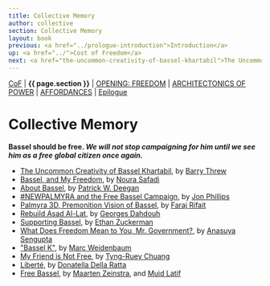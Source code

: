 ```yaml
---
title: Collective Memory
author: collective
section: Collective Memory
layout: book
previous: <a href="../prologue-introduction">Introduction</a>
up: <a href="../">Cost of Freedom</a>
next: <a href="the-uncommon-creativity-of-bassel-khartabil">The Uncommon Creativity of Bassel Khartabil</a>
---
```


[CoF][c0] | __{{ page.section }}__ | [OPENING: FREEDOM][c2] | [ARCHITECTONICS OF POWER][c3] | [AFFORDANCES][c4] | [Epilogue][c5]

[c0]: /book "Cost of Freedom"
[c1]: /book/collective-memory
[c2]: /book/opening:freedom
[c3]: /book/architectonics-of-power
[c4]: /book/affordances
[c5]: /book/epilogue

# Collective Memory

__Bassel should be free. *We will not stop campaigning for him until we see him as a free global citizen once again.*__

- [The Uncommon Creativity of Bassel Khartabil][0], by [Barry Threw][1]
- [Bassel, and My Freedom][2], by [Noura Safadi][3]
- [About Bassel][4], by [Patrick W. Deegan][5]
- [#NEWPALMYRA and the Free Bassel Campaign][6], by [Jon Phillips][7]
- [Palmyra 3D, Premonition Vision of Bassel][8], by [Faraj Rifait][9]
- [Rebuild Asad Al-Lat][10], by [Georges Dahdouh][11]
- [Supporting Bassel][12], by [Ethan Zuckerman][13]
- [What Does Freedom Mean to You, Mr. Government?][14], by [Anasuya Sengupta][15]
- ["Bassel K"][16], by [Marc Weidenbaum][17]
- [My Friend is Not Free][18], by [Tyng-Ruey Chuang][19]
- [Liberté][20], by [Donatella Della Ratta][21]
- [Free Bassel][22], by [Maarten Zeinstra][23], and [Muid Latif][25]

[0]: the-uncommon-creativity-of-bassel-khartabil
[1]: ../authors/barry-threw

[2]: bassel-and-my-freedom
[3]: ../authors/noura-safadi

[4]: about-bassel
[5]: ../authors/patrick-w-deegan

[6]: newpalmyra-and-the-free-bassel-campaign
[7]: ../authors/jon-phillips

[8]: palmyra-3d-premonition-vision-of-bassel
[9]: ../authors/faraj-rifait

[10]: rebuild-asad-al-lat
[11]: ../authors/georges-dahdouh

[12]: supporting-bassel
[13]: ../authors/ethan-zuckerman

[14]: what-does-freedom-mean-to-you-mr-government
[15]: ../authors/anasuya-sengupta

[16]: bassel-k
[17]: ../authors/marc-weidenbaum

[18]: my-friend-is-not-free
[19]: ../authors/tyng-ruey-chuang

[20]: liberte
[21]: ../authors/donatella-della-ratta

[22]: free-bassel
[23]: ../authors/maarten-zeinstra
[25]: ../authors/muid-latif
